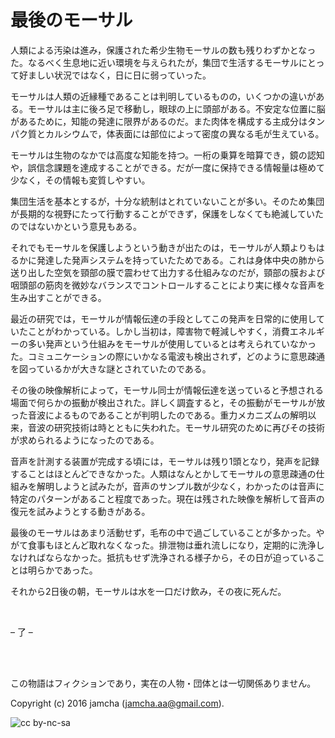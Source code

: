# 最後のモーサル

人類による汚染は進み，保護された希少生物モーサルの数も残りわずかとなった。なるべく生息地に近い環境を与えられたが，集団で生活するモーサルにとって好ましい状況ではなく，日に日に弱っていった。  

モーサルは人類の近縁種であることは判明しているものの，いくつかの違いがある。モーサルは主に後ろ足で移動し，眼球の上に頭部がある。不安定な位置に脳があるために，知能の発達に限界があるのだ。また肉体を構成する主成分はタンパク質とカルシウムで，体表面には部位によって密度の異なる毛が生えている。  

モーサルは生物のなかでは高度な知能を持つ。一桁の乗算を暗算でき，鏡の認知や，誤信念課題を達成することができる。だが一度に保持できる情報量は極めて少なく，その情報も変質しやすい。  

集団生活を基本とするが，十分な統制はとれていないことが多い。そのため集団が長期的な視野にたって行動することができず，保護をしなくても絶滅していたのではないかという意見もある。  

それでもモーサルを保護しようという動きが出たのは，モーサルが人類よりもはるかに発達した発声システムを持っていたためである。これは身体中央の肺から送り出した空気を頸部の膜で震わせて出力する仕組みなのだが，頸部の膜および咽頭部の筋肉を微妙なバランスでコントロールすることにより実に様々な音声を生み出すことができる。  

最近の研究では，モーサルが情報伝達の手段としてこの発声を日常的に使用していたことがわかっている。しかし当初は，障害物で軽減しやすく，消費エネルギーの多い発声という仕組みをモーサルが使用しているとは考えられていなかった。コミュニケーションの際にいかなる電波も検出されず，どのように意思疎通を図っているかが大きな謎とされていたのである。  

その後の映像解析によって，モーサル同士が情報伝達を送っていると予想される場面で何らかの振動が検出された。詳しく調査すると，その振動がモーサルが放った音波によるものであることが判明したのである。重力メカニズムの解明以来，音波の研究技術は時とともに失われた。モーサル研究のために再びその技術が求められるようになったのである。  

音声を計測する装置が完成する頃には，モーサルは残り1頭となり，発声を記録することはほとんどできなかった。人類はなんとかしてモーサルの意思疎通の仕組みを解明しようと試みたが，音声のサンプル数が少なく，わかったのは音声に特定のパターンがあること程度であった。現在は残された映像を解析して音声の復元を試みようとする動きがある。  

最後のモーサルはあまり活動せず，毛布の中で過ごしていることが多かった。やがて食事もほとんど取れなくなった。排泄物は垂れ流しになり，定期的に洗浄しなければならなかった。抵抗もせず洗浄される様子から，その日が迫っていることは明らかであった。  

それから2日後の朝，モーサルは水を一口だけ飲み，その夜に死んだ。  

<br>  

&#x2013; 了 &#x2013;  

<br>  
<br>  

この物語はフィクションであり，実在の人物・団体とは一切関係ありません。  

Copyright (c) 2016 jamcha (jamcha.aa@gmail.com).  

![cc by-nc-sa](http://i.creativecommons.org/l/by-nc-sa/4.0/88x31.png)
